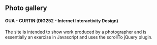 ## Photo gallery
#### OUA - CURTIN (DIG252 - Internet Interactivity Design)

The site is intended to show work produced by a photographer and is essentially an exercise in Javascript and uses the scrollTo jQuery plugin. 
